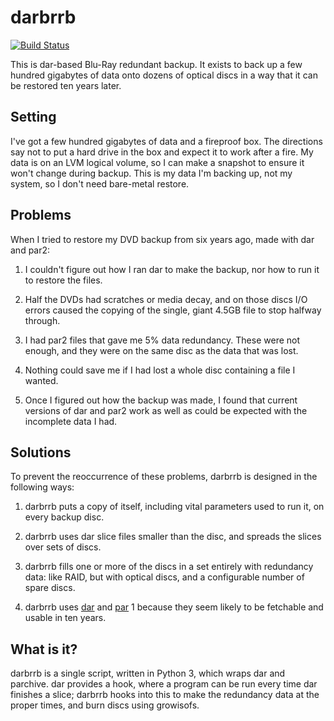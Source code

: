 darbrrb
=======

[![Build Status](https://travis-ci.org/jaredjennings/darbrrb.svg?branch=master)](https://travis-ci.org/jaredjennings/darbrrb)

This is dar-based Blu-Ray redundant backup. It exists to back up a few
hundred gigabytes of data onto dozens of optical discs in a way that
it can be restored ten years later.

Setting
-------

I've got a few hundred gigabytes of data and a fireproof box. The
directions say not to put a hard drive in the box and expect it to
work after a fire. My data is on an LVM logical volume, so I can make
a snapshot to ensure it won't change during backup. This is my data
I'm backing up, not my system, so I don't need bare-metal restore.

Problems
--------

When I tried to restore my DVD backup from six years ago, made with
dar and par2:

1. I couldn't figure out how I ran dar to make the backup, nor how to
   run it to restore the files.

2. Half the DVDs had scratches or media decay, and on those discs I/O
   errors caused the copying of the single, giant 4.5GB file to stop
   halfway through.

3. I had par2 files that gave me 5% data redundancy. These were not
   enough, and they were on the same disc as the data that was lost.

4. Nothing could save me if I had lost a whole disc containing a file
   I wanted.

5. Once I figured out how the backup was made, I found that current
   versions of dar and par2 work as well as could be expected with the
   incomplete data I had.

Solutions
---------

To prevent the reoccurrence of these problems, darbrrb is designed in
the following ways:

1. darbrrb puts a copy of itself, including vital parameters used to
   run it, on every backup disc.

2. darbrrb uses dar slice files smaller than the disc, and spreads the
   slices over sets of discs.

3. darbrrb fills one or more of the discs in a set entirely with
   redundancy data: like RAID, but with optical discs, and a
   configurable number of spare discs.

4. darbrrb uses [dar](http://dar.linux.free.fr) and
   [par](http://en.wikipedia.org/wiki/Parchive) 1 because they seem
   likely to be fetchable and usable in ten years.

What is it?
-----------

darbrrb is a single script, written in Python 3, which wraps dar and
parchive. dar provides a hook, where a program can be run every time dar
finishes a slice; darbrrb hooks into this to make the redundancy data
at the proper times, and burn discs using growisofs.

